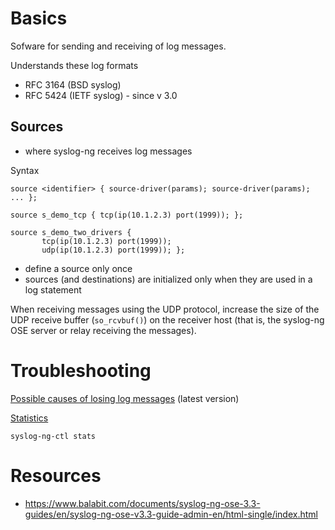 Basics
======

Sofware for sending and receiving of log messages.

Understands these log formats
* RFC 3164 (BSD syslog)
* RFC 5424 (IETF syslog) - since v 3.0

Sources
-------

* where syslog-ng receives log messages

Syntax

    source <identifier> { source-driver(params); source-driver(params); ... };
    
    source s_demo_tcp { tcp(ip(10.1.2.3) port(1999)); };
    
    source s_demo_two_drivers {
           tcp(ip(10.1.2.3) port(1999));
           udp(ip(10.1.2.3) port(1999)); };

* define a source only once
* sources (and destinations) are initialized only when they are used in a log statement

When receiving messages using the UDP protocol, increase the size of the UDP receive buffer (`so_rcvbuf()`) on the receiver host (that is, the syslog-ng OSE server or relay receiving the messages).

Troubleshooting
===============

[Possible causes of losing log messages](https://www.balabit.com/documents/syslog-ng-ose-latest-guides/en/syslog-ng-ose-guide-admin/html/concepts-losing-messages.html) (latest version)

[Statistics](https://www.balabit.com/documents/syslog-ng-ose-latest-guides/en/syslog-ng-ose-guide-admin/html/chapter-log-statistics.html)

    syslog-ng-ctl stats

Resources
=========

* https://www.balabit.com/documents/syslog-ng-ose-3.3-guides/en/syslog-ng-ose-v3.3-guide-admin-en/html-single/index.html
